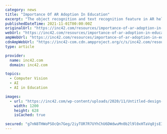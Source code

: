 ```yaml
---
category: news
title: "Importance Of AR Adoption In Education"
excerpt: "The object recognition and text recognition feature in AR help teachers to overlay information, visuals, and different forms of content on an ordinary chalkboard Augmented reality in education ..."
publishedDateTime: 2021-11-01T00:00:00Z
originalUrl: "https://inc42.com/resources/importance-of-ar-adoption-in-education/"
webUrl: "https://inc42.com/resources/importance-of-ar-adoption-in-education/"
ampWebUrl: "https://inc42.com/resources/importance-of-ar-adoption-in-education/amp/"
cdnAmpWebUrl: "https://inc42-com.cdn.ampproject.org/c/s/inc42.com/resources/importance-of-ar-adoption-in-education/amp/"
type: article

provider:
  name: inc42.com
  domain: inc42.com

topics:
  - Computer Vision
  - AI
  - AI in Education

images:
  - url: "https://inc42.com/wp-content/uploads/2020/11/Untitled-design-2020-11-01T114655.545.jpg"
    width: 1200
    height: 628
    isCached: true

secured: "g7nN8THWoPSOcQn7Geg/2iyTOR7R7UYhChU6DWdwuMn0b2l9l0xHTaVq8jsEIK9JdnC4J2ByOBlkWsRmAPYa8Motvylx0El3s/1plo5jw67wKFjAOQ9J9GkvAA1+WyrEg6gWC+q249WhpQISXcpH/ZjQv7esminHMuRb0lnszimo3KqJ8bXBPPjqKJIZm02u7mqQDdtMuDk7+FBvURjaSjtBlcJJcZFPCw15nUvPJPTMY+ijFgpKuMoP/bLPPZn7qZQRPCR884Pr4iBPyrcMrlp88iYWfFuLwRQzoQ7IgiLgIQzvWJ8ArpBMv3PYdrOKKTqlXTPOHwGw9rikC3B6/79R0YYBtojVH47EIuNwufY=;50HpD9uWpZMMrVZ/cbYCYA=="
---
```


